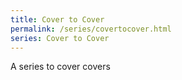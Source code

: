 ```yaml
---
title: Cover to Cover
permalink: /series/covertocover.html
series: Cover to Cover
---
```


A series to cover covers